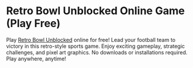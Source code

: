 # Retro Bowl Unblocked Online Game (Play Free)

Play [Retro Bowl Unblocked](https://retrobowlunblocked.pro/) online for free! Lead your football team to victory in this retro-style sports game. Enjoy exciting gameplay, strategic challenges, and pixel art graphics. No downloads or installations required. Play anywhere, anytime!
